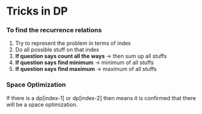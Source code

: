 # Tricks in DP



### To find the recurrence relations
1. Try to represent the problem in terms of index
2. Do all possible stuff on that index
3. **If question says count all the ways** -> then sum up all stuffs
4. **If question says find minimum** -> minimum of all stuffs
5. **If question says find maximum** -> maximum of all stuffs


### Space Optimization
If there is a dp[index-1] or dp[index-2] then means it is confirmed that there will be a space optimization.

